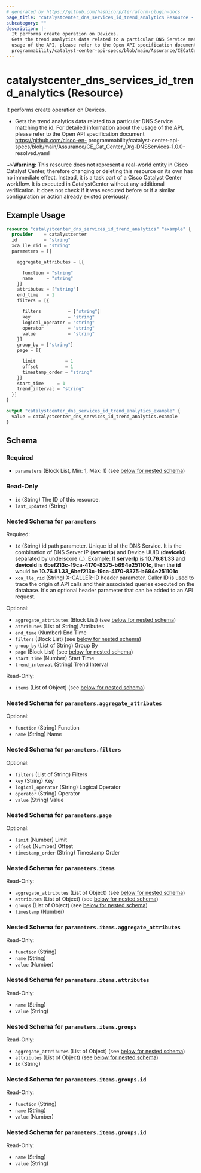 ```yaml
---
# generated by https://github.com/hashicorp/terraform-plugin-docs
page_title: "catalystcenter_dns_services_id_trend_analytics Resource - terraform-provider-catalystcenter"
subcategory: ""
description: |-
  It performs create operation on Devices.
  Gets the trend analytics data related to a particular DNS Service matching the id. For detailed information about the
  usage of the API, please refer to the Open API specification document https://github.com/cisco-en-
  programmability/catalyst-center-api-specs/blob/main/Assurance/CECatCenter_Org-DNSServices-1.0.0-resolved.yaml
---
```


# catalystcenter_dns_services_id_trend_analytics (Resource)

It performs create operation on Devices.

- Gets the trend analytics data related to a particular DNS Service matching the id. For detailed information about the
usage of the API, please refer to the Open API specification document https://github.com/cisco-en-
programmability/catalyst-center-api-specs/blob/main/Assurance/CE_Cat_Center_Org-DNSServices-1.0.0-resolved.yaml


~>**Warning:**
This resource does not represent a real-world entity in Cisco Catalyst Center, therefore changing or deleting this resource on its own has no immediate effect.
Instead, it is a task part of a Cisco Catalyst Center workflow. It is executed in CatalystCenter without any additional verification. It does not check if it was executed before or if a similar configuration or action already existed previously.

## Example Usage

```terraform
resource "catalystcenter_dns_services_id_trend_analytics" "example" {
  provider    = catalystcenter
  id          = "string"
  xca_lle_rid = "string"
  parameters = [{

    aggregate_attributes = [{

      function = "string"
      name     = "string"
    }]
    attributes = ["string"]
    end_time   = 1
    filters = [{

      filters          = ["string"]
      key              = "string"
      logical_operator = "string"
      operator         = "string"
      value            = "string"
    }]
    group_by = ["string"]
    page = [{

      limit           = 1
      offset          = 1
      timestamp_order = "string"
    }]
    start_time     = 1
    trend_interval = "string"
  }]
}

output "catalystcenter_dns_services_id_trend_analytics_example" {
  value = catalystcenter_dns_services_id_trend_analytics.example
}
```

<!-- schema generated by tfplugindocs -->
## Schema

### Required

- `parameters` (Block List, Min: 1, Max: 1) (see [below for nested schema](#nestedblock--parameters))

### Read-Only

- `id` (String) The ID of this resource.
- `last_updated` (String)

<a id="nestedblock--parameters"></a>
### Nested Schema for `parameters`

Required:

- `id` (String) id path parameter. Unique id of the DNS Service. It is the combination of DNS Server IP (**serverIp**) and Device UUID (**deviceId**) separated by underscore (**_**). Example: If **serverIp** is **10.76.81.33** and **deviceId** is **6bef213c-19ca-4170-8375-b694e251101c**, then the **id** would be **10.76.81.33_6bef213c-19ca-4170-8375-b694e251101c**
- `xca_lle_rid` (String) X-CALLER-ID header parameter. Caller ID is used to trace the origin of API calls and their associated queries executed on the database. It's an optional header parameter that can be added to an API request.

Optional:

- `aggregate_attributes` (Block List) (see [below for nested schema](#nestedblock--parameters--aggregate_attributes))
- `attributes` (List of String) Attributes
- `end_time` (Number) End Time
- `filters` (Block List) (see [below for nested schema](#nestedblock--parameters--filters))
- `group_by` (List of String) Group By
- `page` (Block List) (see [below for nested schema](#nestedblock--parameters--page))
- `start_time` (Number) Start Time
- `trend_interval` (String) Trend Interval

Read-Only:

- `items` (List of Object) (see [below for nested schema](#nestedatt--parameters--items))

<a id="nestedblock--parameters--aggregate_attributes"></a>
### Nested Schema for `parameters.aggregate_attributes`

Optional:

- `function` (String) Function
- `name` (String) Name


<a id="nestedblock--parameters--filters"></a>
### Nested Schema for `parameters.filters`

Optional:

- `filters` (List of String) Filters
- `key` (String) Key
- `logical_operator` (String) Logical Operator
- `operator` (String) Operator
- `value` (String) Value


<a id="nestedblock--parameters--page"></a>
### Nested Schema for `parameters.page`

Optional:

- `limit` (Number) Limit
- `offset` (Number) Offset
- `timestamp_order` (String) Timestamp Order


<a id="nestedatt--parameters--items"></a>
### Nested Schema for `parameters.items`

Read-Only:

- `aggregate_attributes` (List of Object) (see [below for nested schema](#nestedobjatt--parameters--items--aggregate_attributes))
- `attributes` (List of Object) (see [below for nested schema](#nestedobjatt--parameters--items--attributes))
- `groups` (List of Object) (see [below for nested schema](#nestedobjatt--parameters--items--groups))
- `timestamp` (Number)

<a id="nestedobjatt--parameters--items--aggregate_attributes"></a>
### Nested Schema for `parameters.items.aggregate_attributes`

Read-Only:

- `function` (String)
- `name` (String)
- `value` (Number)


<a id="nestedobjatt--parameters--items--attributes"></a>
### Nested Schema for `parameters.items.attributes`

Read-Only:

- `name` (String)
- `value` (String)


<a id="nestedobjatt--parameters--items--groups"></a>
### Nested Schema for `parameters.items.groups`

Read-Only:

- `aggregate_attributes` (List of Object) (see [below for nested schema](#nestedobjatt--parameters--items--groups--aggregate_attributes))
- `attributes` (List of Object) (see [below for nested schema](#nestedobjatt--parameters--items--groups--attributes))
- `id` (String)

<a id="nestedobjatt--parameters--items--groups--aggregate_attributes"></a>
### Nested Schema for `parameters.items.groups.id`

Read-Only:

- `function` (String)
- `name` (String)
- `value` (Number)


<a id="nestedobjatt--parameters--items--groups--attributes"></a>
### Nested Schema for `parameters.items.groups.id`

Read-Only:

- `name` (String)
- `value` (String)
